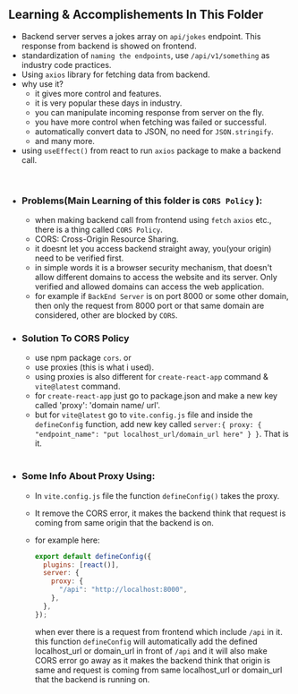 ## Learning & Accomplishements In This Folder

- Backend server serves a jokes array on `api/jokes` endpoint. This response from backend is showed on frontend.
- standardization of `naming the endpoints`, use `/api/v1/something` as industry code practices.
- Using `axios` library for fetching data from backend.
- why use it?
  - it gives more control and features.
  - it is very popular these days in industry.
  - you can manipulate incoming response from server on the fly.
  - you have more control when fetching was failed or successful.
  - automatically convert data to JSON, no need for `JSON.stringify`.
  - and many more.
- using `useEffect()` from react to run `axios` package to make a backend call.

<br>

- ### Problems(Main Learning of this folder is `CORS Policy` ):

  - when making backend call from frontend using `fetch` `axios` etc., there is a thing called `CORS Policy`.
  - CORS: Cross-Origin Resource Sharing.
  - it doesnt let you access backend straight away, you(your origin) need to be verified first.
  - in simple words it is a browser security mechanism, that doesn't allow different domains to access the website and its server. Only verified and allowed domains can access the web application.
  - for example if `BackEnd Server` is on port 8000 or some other domain, then only the request from 8000 port or that same domain are considered, other are blocked by `CORS`.
    <br>

- ### Solution To CORS Policy

  - use npm package `cors`. or
  - use proxies (this is what i used).
  - using proxies is also different for `create-react-app` command & `vite@latest` command.
  - for `create-react-app` just go to package.json and make a new key called 'proxy': 'domain name/ url'.
  - but for `vite@latest` go to `vite.config.js` file and inside the `defineConfig` function,
    add new key called `server:{ proxy: { "endpoint_name": "put localhost_url/domain_url here" } }`.
    That is it.

  <br>

- ### Some Info About Proxy Using:

  - In `vite.config.js` file the function `defineConfig()` takes the proxy.
  - It remove the CORS error, it makes the backend think that request is coming from same origin
    that the backend is on.
  - for example here:

    ```javascript
    export default defineConfig({
      plugins: [react()],
      server: {
        proxy: {
          "/api": "http://localhost:8000",
        },
      },
    });
    ```

    when ever there is a request from frontend which include `/api` in it. this function `defineConfig` will automatically add the defined localhost_url or domain_url in front of `/api` and it will also make CORS error go away as it makes the backend think that origin is same and request is coming from same localhost_url or domain_url that the backend is running on.

